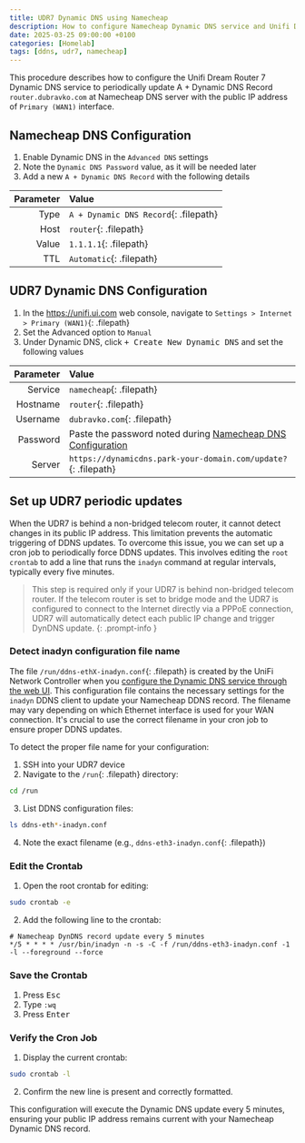 ```yaml
---
title: UDR7 Dynamic DNS using Namecheap
description: How to configure Namecheap Dynamic DNS service and Unifi Dream Router 7
date: 2025-03-25 09:00:00 +0100
categories: [Homelab]
tags: [ddns, udr7, namecheap] 
---
```

This procedure describes how to configure the Unifi Dream Router 7 Dynamic DNS service to periodically update A + Dynamic DNS Record `router.dubravko.com` at Namecheap DNS server with the public IP address of `Primary (WAN1)` interface.

## Namecheap DNS Configuration

1. Enable Dynamic DNS in the `Advanced DNS` settings
2. Note the `Dynamic DNS Password` value, as it will be needed later
3. Add a new `A + Dynamic DNS Record` with the following details

|Parameter | Value                                 |
| -------: | :------------------------------------ |
|Type      | `A + Dynamic DNS Record`{: .filepath} |
|Host      | `router`{: .filepath}                 |
|Value     | `1.1.1.1`{: .filepath}                |
|TTL       | `Automatic`{: .filepath}              |

## UDR7 Dynamic DNS Configuration

1. In the <https://unifi.ui.com> web console, navigate to `Settings > Internet > Primary (WAN1)`{: .filepath}
2. Set the Advanced option to `Manual`
3. Under Dynamic DNS, click <kbd>+ Create New Dynamic DNS</kbd> and set the following values

|Parameter | Value                                                                                       |
| -------: | :------------------------------------------------------------------------------------------ |
|Service   | `namecheap`{: .filepath}                                                                    |
|Hostname  | `router`{: .filepath}                                                                       |
|Username  | `dubravko.com`{: .filepath}                                                                 |
|Password  | Paste the password noted during [Namecheap DNS Configuration](#namecheap-dns-configuration) |
|Server    | `https://dynamicdns.park-your-domain.com/update?`{: .filepath}                              |

## Set up UDR7 periodic updates

When the UDR7 is behind a non-bridged telecom router, it cannot detect changes in its public IP address. This limitation prevents the automatic triggering of DDNS updates. To overcome this issue, you we can set up a cron job to periodically force DDNS updates. This involves editing the `root crontab` to add a line that runs the `inadyn` command at regular intervals, typically every five minutes.

> This step is required only if your UDR7 is behind non-bridged telecom router. If the telecom router is set to bridge mode and the UDR7 is configured to connect to the Internet directly via a PPPoE connection, UDR7 will automatically detect each public IP change and trigger DynDNS update.
{: .prompt-info }

### Detect inadyn configuration file name

The file `/run/ddns-ethX-inadyn.conf`{: .filepath} is created by the UniFi Network Controller when you [configure the Dynamic DNS service through the web UI](#udr7-dynamic-dns-configuration). This configuration file contains the necessary settings for the `inadyn` DDNS client to update your Namecheap DDNS record. The filename may vary depending on which Ethernet interface is used for your WAN connection. It's crucial to use the correct filename in your cron job to ensure proper DDNS updates.

To detect the proper file name for your configuration:

1. SSH into your UDR7 device
2. Navigate to the `/run`{: .filepath} directory:
```bash
cd /run
```
3. List DDNS configuration files:
```bash
ls ddns-eth*-inadyn.conf
```
4. Note the exact filename (e.g., `ddns-eth3-inadyn.conf`{: .filepath})

### Edit the Crontab

1. Open the root crontab for editing:
```bash
sudo crontab -e
```
2. Add the following line to the crontab:
```
# Namecheap DynDNS record update every 5 minutes
*/5 * * * * /usr/bin/inadyn -n -s -C -f /run/ddns-eth3-inadyn.conf -1 -l --foreground --force
```

### Save the Crontab

1. Press <kbd>Esc</kbd>
2. Type `:wq`
3. Press <kbd>Enter</kbd>

### Verify the Cron Job

1. Display the current crontab:
```bash
sudo crontab -l
```
2. Confirm the new line is present and correctly formatted.

This configuration will execute the Dynamic DNS update every 5 minutes, ensuring your public IP address remains current with your Namecheap Dynamic DNS record.